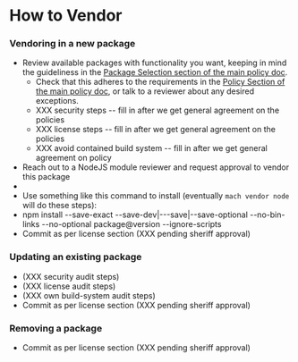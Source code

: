 # How to Vendor

### Vendoring in a new package

- Review available packages with functionality you want, keeping in mind the
  guideliness in the [Package Selection section of the main policy
  doc](./index#package-selection).
  - Check that this adheres to the requirements in the [Policy Section of the main policy
    doc](./index#policy), or talk to a reviewer about any desired exceptions.
  - XXX security steps -- fill in after we get general agreement on the policies
  - XXX license steps -- fill in after we get general agreement on the policies
  - XXX avoid contained build system -- fill in after we get general agreement
    on policy
- Reach out to a NodeJS module reviewer and request approval to vendor this package
-
- Use something like this command to install (eventually `mach vendor node` will do these steps):
- npm install --save-exact --save-dev|---save|--save-optional --no-bin-links
  --no-optional package@version --ignore-scripts
- Commit as per license section (XXX pending sheriff approval)

### Updating an existing package

- (XXX security audit steps)
- (XXX license audit steps)
- (XXX own build-system audit steps)
- Commit as per license section (XXX pending sheriff approval)

### Removing a package

- Commit as per license section (XXX pending sheriff approval)
